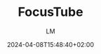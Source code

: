 ---
title: "FocusTube"
images: # Create a folder in /static/images/tools that has the same name as this current markdown file and place the images there. We only need the file name here. If this is not clear, please refer to existing tools as references.
  - path: focustube.app_.png
  - path: focustube.app_play.png
categories:
  - "Productivity"
tags:
  - "Productivity"
  - Pacifiers
  - Focus
links:
  - name: focustube.app
    link: https://focustube.app/
summary: "Find Best Work & Study BGM 🎧 Welcome to FocusTube - the go-to platform for sharing YouTube videos perfect for focused activities. Discover a diverse range of genres, including lo-fi hip hop, electronica, jazz, and ambient sounds such as cafe noise or rain sounds. Anyone can submit their favorites, making our collection constantly growing and ever-changing."
features:
  - "A long list of YouTube videos for productivity"
  - "Add new to the list"
platforms:
  - "Web"
fields:
  - "General and Interdisciplinary"
plans:
  - name:
    description:
makers: # the makers of the tool
  - name:
    description:
author: LM   # the person who submitted this tool to KausalFlow
date: 2024-04-08T15:48:40+02:00
draft: false
---